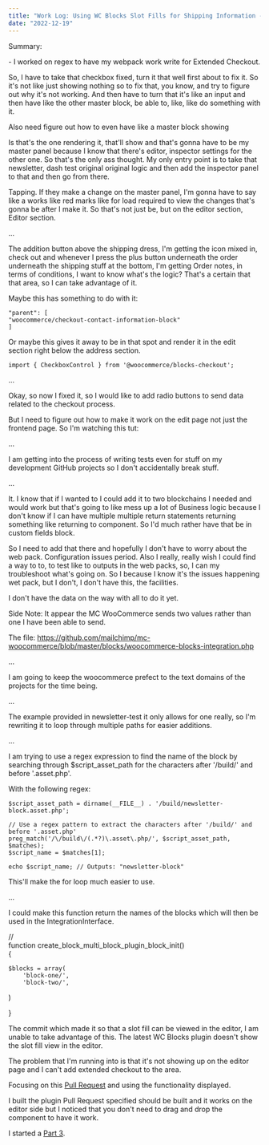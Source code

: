 ```yaml
---
title: "Work Log: Using WC Blocks Slot Fills for Shipping Information - Part 2"
date: "2022-12-19"
---
```


Summary:

\- I worked on regex to have my webpack work write for Extended Checkout.

So, I have to take that checkbox fixed, turn it that well first about to fix it. So it's not like just showing nothing so to fix that, you know, and try to figure out why it's not working. And then have to turn that it's like an input and then have like the other master block, be able to, like, like do something with it.

Also need figure out how to even have like a master block showing

Is that's the one rendering it, that'll show and that's gonna have to be my master panel because I know that there's editor, inspector settings for the other one. So that's the only ass thought. My only entry point is to take that newsletter, dash test original original logic and then add the inspector panel to that and then go from there.

Tapping. If they make a change on the master panel, I'm gonna have to say like a works like red marks like for load required to view the changes that's gonna be after I make it. So that's not just be, but on the editor section, Editor section.

...

The addition button above the shipping dress, I'm getting the icon mixed in, check out and whenever I press the plus button underneath the order underneath the shipping stuff at the bottom, I'm getting Order notes, in terms of conditions, I want to know what's the logic? That's a certain that that area, so I can take advantage of it.

Maybe this has something to do with it:

```
"parent": [
"woocommerce/checkout-contact-information-block"
]
```

Or maybe this gives it away to be in that spot and render it in the edit section right below the address section.

```
import { CheckboxControl } from '@woocommerce/blocks-checkout';
```

...

Okay, so now I fixed it, so I would like to add radio buttons to send data related to the checkout process.

But I need to figure out how to make it work on the edit page not just the frontend page. So I'm watching this tut:

...

I am getting into the process of writing tests even for stuff on my development GitHub projects so I don't accidentally break stuff.

...

It. I know that if I wanted to I could add it to two blockchains I needed and would work but that's going to like mess up a lot of Business logic because I don't know if I can have multiple multiple return statements returning something like returning to component. So I'd much rather have that be in custom fields block.

So I need to add that there and hopefully I don't have to worry about the web pack. Configuration issues period. Also I really, really wish I could find a way to to, to test like to outputs in the web packs, so, I can my troubleshoot what's going on. So I because I know it's the issues happening wet pack, but I don't, I don't have this, the facilities.

I don't have the data on the way with all to do it yet.

Side Note: It appear the MC WooCommerce sends two values rather than one I have been able to send.

The file: https://github.com/mailchimp/mc-woocommerce/blob/master/blocks/woocommerce-blocks-integration.php

...

I am going to keep the woocommerce prefect to the text domains of the projects for the time being.

...

The example provided in newsletter-test it only allows for one really, so I'm rewriting it to loop through multiple paths for easier additions.

...

I am trying to use a regex expression to find the name of the block by searching through $script\_asset\_path for the characters after '/build/' and before '.asset.php'.

With the following regex:

```
$script_asset_path = dirname(__FILE__) . '/build/newsletter-block.asset.php';

// Use a regex pattern to extract the characters after '/build/' and before '.asset.php'
preg_match('/\/build\/(.*?)\.asset\.php/', $script_asset_path, $matches);
$script_name = $matches[1];

echo $script_name; // Outputs: "newsletter-block"
```

This'll make the for loop much easier to use.

...

I could make this function return the names of the blocks which will then be used in the IntegrationInterface.

//  
function create\_block\_multi\_block\_plugin\_block\_init()  
{

```
$blocks = array(
    'block-one/',
    'block-two/',
```

)

}

The commit which made it so that a slot fill can be viewed in the editor, I am unable to take advantage of this. The latest WC Blocks plugin doesn't show the slot fill view in the editor.

The problem that I'm running into is that it's not showing up on the editor page and I can't add extended checkout to the area.

Focusing on this [Pull Request](https://github.com/woocommerce/woocommerce-blocks/pull/8111) and using the functionality displayed.

I built the plugin Pull Request specified should be built and it works on the editor side but I noticed that you don't need to drag and drop the component to have it work.

I started a [Part 3](https://montelogic.com/?p=2637).
